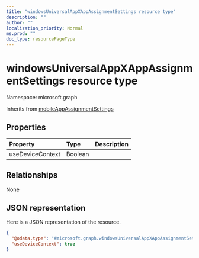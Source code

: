 ```yaml
---
title: "windowsUniversalAppXAppAssignmentSettings resource type"
description: ""
author: ""
localization_priority: Normal
ms.prod: ""
doc_type: resourcePageType
---
```


# windowsUniversalAppXAppAssignmentSettings resource type


Namespace: microsoft.graph




Inherits from [mobileAppAssignmentSettings](../resources/mobileappassignmentsettings.md)

## Properties
|Property|Type|Description|
|:---|:---|:---|
|useDeviceContext|Boolean||

## Relationships
None

## JSON representation
Here is a JSON representation of the resource.
<!-- {
  "blockType": "resource",
  "@odata.type": "microsoft.graph.windowsUniversalAppXAppAssignmentSettings"
}
-->
``` json
{
  "@odata.type": "#microsoft.graph.windowsUniversalAppXAppAssignmentSettings",
  "useDeviceContext": true
}
```

